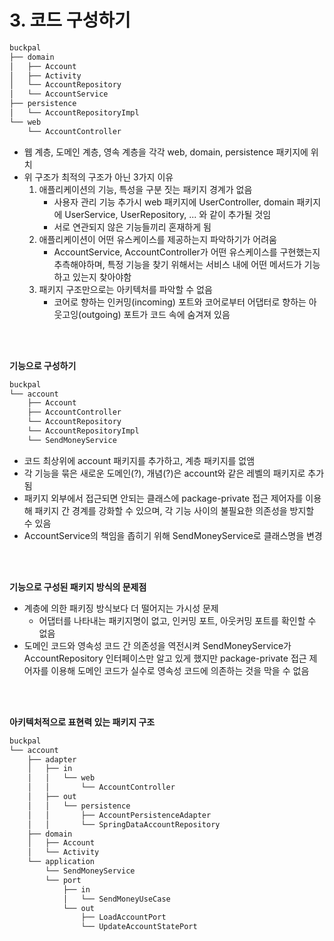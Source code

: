 # 3. 코드 구성하기

```bash
buckpal
├── domain
│   ├── Account
│   ├── Activity
│   └── AccountRepository
│   └── AccountService
├── persistence
│   └── AccountRepositoryImpl
└── web
    └── AccountController
```

- 웹 계층, 도메인 계층, 영속 계층을 각각 web, domain, persistence 패키지에 위치
- 위 구조가 최적의 구조가 아닌 3가지 이유
  1. 애플리케이션의 기능, 특성을 구분 짓는 패키지 경계가 없음
     - 사용자 관리 기능 추가시 web 패키지에 UserController, domain 패키지에 UserService, UserRepository, ... 와 같이 추가될 것임
     - 서로 연관되지 않은 기능들끼리 혼재하게 됨
  2. 애플리케이션이 어떤 유스케이스를 제공하는지 파악하기가 어려움
     - AccountService, AccountController가 어떤 유스케이스를 구현했는지 추측해야하며, 특정 기능을 찾기 위해서는 서비스 내에 어떤 메서드가 기능하고 있는지 찾아야함
  3. 패키지 구조만으로는 아키텍처를 파악할 수 없음
     - 코어로 향하는 인커밍(incoming) 포트와 코어로부터 어댑터로 향하는 아웃고잉(outgoing) 포트가 코드 속에 숨겨져 있음

<br></br>

**기능으로 구성하기**

```bash
buckpal
└── account
    ├── Account
    ├── AccountController
    └── AccountRepository
    └── AccountRepositoryImpl
    └── SendMoneyService
```

- 코드 최상위에 account 패키지를 추가하고, 계층 패키지를 없앰
- 각 기능을 묶은 새로운 도메인(?), 개념(?)은 account와 같은 레벨의 패키지로 추가됨
- 패키지 외부에서 접근되면 안되는 클래스에 package-private 접근 제어자를 이용해 패키지 간 경계를 강화할 수 있으며, 각 기능 사이의 불필요한 의존성을 방지할 수 있음
- AccountService의 책임을 좁히기 위해 SendMoneyService로 클래스명을 변경

<br></br>

**기능으로 구성된 패키지 방식의 문제점**

- 계층에 의한 패키징 방식보다 더 떨어지는 가시성 문제
  - 어댑터를 나타내는 패키지명이 없고, 인커밍 포트, 아웃커밍 포트를 확인할 수 없음
- 도메인 코드와 영속성 코드 간 의존성을 역전시켜 SendMoneyService가 AccountRepository 인터페이스만 알고 있게 했지만 package-private 접근 제어자를 이용해 도메인 코드가 실수로 영속성 코드에 의존하는 것을 막을 수 없음

<br></br>

**아키텍처적으로 표현력 있는 패키지 구조**

```bash
buckpal
└── account
    ├── adapter
    │   ├── in
    │   │   └── web
    │   │       └── AccountController
    │   ├── out
    │   │   └── persistence
    │   │       ├── AccountPersistenceAdapter
    │   │       └── SpringDataAccountRepository
    ├── domain
    │   ├── Account
    │   └── Activity
    └── application
        └── SendMoneyService
        └── port
            ├── in
            │   └── SendMoneyUseCase
            └── out
                ├── LoadAccountPort
                └── UpdateAccountStatePort
```


